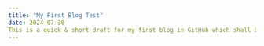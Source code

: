 ```yaml
---
title: "My First Blog Test"
date: 2024-07-30
This is a quick & short draft for my first blog in GitHub which shall be edited later.
---
```


